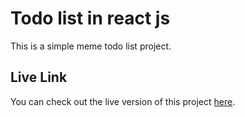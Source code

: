 
# Todo list in react js

This is a simple meme todo list project.

## Live Link

You can check out the live version of this project [here](https://yasir-mukthar.github.io/todoList-reactjs/).